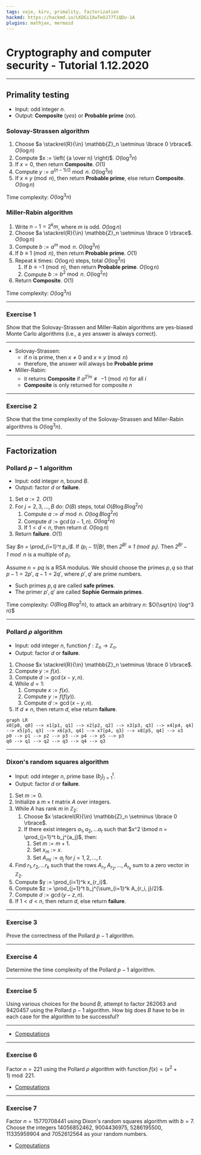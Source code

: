 ```yaml
---
tags: vaje, kirv, primality, factorization
hackmd: https://hackmd.io/LKDGi1XwTeOJ77TiQDu-1A
plugins: mathjax, mermaid
---
```

# Cryptography and computer security - Tutorial 1.12.2020

---

## Primality testing

* Input: odd integer $n$.
* Output: **Composite** (*yes*) or **Probable prime** (*no*).

### Solovay-Strassen algorithm

1. Choose $a \stackrel{R}{\in} \mathbb{Z}_n \setminus \lbrace 0 \rbrace$. $O(\log n)$
2. Compute $x := \left( {a \over n} \right)$. $O(\log^3 n)$
3. If $x = 0$, then return **Composite**. $O(1)$
4. Compute $y := a^{(n-1)/2} \bmod{n}$. $O(\log^3 n)$
5. If $x \equiv y \pmod{n}$, then return **Probable prime**, else return **Composite**. $O(\log n)$

Time complexity: $O(\log^3 n)$

### Miller-Rabin algorithm

1. Write $n-1 = 2^k m$, where $m$ is odd. $O(\log n)$
2. Choose $a \stackrel{R}{\in} \mathbb{Z}_n \setminus \lbrace 0 \rbrace$. $O(\log n)$
3. Compute $b := a^m \bmod{n}$. $O(\log^3 n)$
4. If $b \equiv 1 \pmod{n}$, then return **Probable prime**. $O(1)$
5. Repeat $k$ times: $O(\log n)$ steps, total $O(\log^3 n)$
   1. If $b \equiv -1 \pmod{n}$, then return **Probable prime**. $O(\log n)$
   2. Compute $b := b^2 \bmod{n}$. $O(\log^2 n)$
6. Return **Composite**. $O(1)$

Time complexity: $O(\log^3 n)$

---

### Exercise 1

Show that the Solovay-Strassen and Miller-Rabin algorithms are yes-biased Monte Carlo algorithms (i.e., a *yes* answer is always correct).

----

* Solovay-Strassen:
    * if $n$ is prime, then $x \ne 0$ and $x \equiv y \pmod{n}$
    * therefore, the answer will always be **Probable prime**
* Miller-Rabin:
    * it returns **Composite** if $a^{2^i m} \not\equiv -1 \pmod{n}$ for all $i$
    * **Composite** is only returned for composite $n$

---

### Exercise 2

Show that the time complexity of the Solovay-Strassen and Miller-Rabin algorithms is $O(\log^3 n)$.

---

## Factorization

### Pollard $p-1$ algorithm

* Input: odd integer $n$, bound $B$.
* Output: factor $d$ or **failure**.

1. Set $a := 2$. $O(1)$
2. For $j = 2, 3, \dots, B$ do: $O(B)$ steps, total $O(B \log B \log^2 n)$
   1. Compute $a := a^j \bmod{n}$. $O(\log B \log^2 n)$
   2. Compute $d := \gcd(a-1, n)$. $O(\log^2 n)$
   3. If $1 < d < n$, then return $d$. $O(\log n)$
3. Return **failure**. $O(1)$

Say <i>$n = \prod_{i=1}^t p_i$</i>. If <i>$(p_i-1) | B!$</i>, then <i>$2^{B!} \equiv 1 \pmod{p_i}$</i>. Then <i>$2^{B!} - 1 \bmod{n}$</i> is a multiple of <i>$p_i$</i>.

Assume $n = pq$ is a RSA modulus. We should choose the primes $p, q$ so that $p-1 = 2p'$, $q-1 = 2q'$, where $p', q'$ are prime numbers.
* Such primes $p, q$ are called **safe primes**.
* The primer $p', q'$ are called **Sophie Germain primes**.

Time complexity: $O(B \log B \log^2 n)$, to attack an arbitrary $n$: $O(\sqrt{n} \log^3 n)$

---

### Pollard $\rho$ algorithm

* Input: odd integer $n$, function $f : \mathbb{Z}_n \to \mathbb{Z}_n$.
* Output: factor $d$ or **failure**.

1. Choose $x \stackrel{R}{\in} \mathbb{Z}_n \setminus \lbrace 0 \rbrace$.
2. Compute $y := f(x)$.
3. Compute $d := \gcd(x-y, n)$.
4. While $d = 1$:
   1. Compute $x := f(x)$.
   2. Compute $y := f(f(y))$.
   3. Compute $d := \gcd(x-y, n)$.
5. If $d \ne n$, then return $d$, else return **failure**.

```mermaid
graph LR
x0[p0, q0] --> x1[p1, q1] --> x2[p2, q2] --> x3[p3, q3] --> x4[p4, q4] --> x5[p5, q3] --> x6[p3, q4] --> x7[p4, q3] --> x8[p5, q4] --> x3
p0 --> p1 --> p2 --> p3 --> p4 --> p5 --> p3
q0 --> q1 --> q2 --> q3 --> q4 --> q3
```

---

### Dixon's random squares algorithm

* Input: odd integer $n$, prime base $(b_j)_{j=1}^t$.
* Output: factor $d$ or **failure**.

1. Set $m := 0$.
2. Initialize a $m \times t$ matrix $A$ over integers.
3. While $A$ has rank $m$ in $\mathbb{Z}_2$:
    1. Choose $x \stackrel{R}{\in} \mathbb{Z}_n \setminus \lbrace 0 \rbrace$.
    2. If there exist integers $a_1, a_2, \dots a_t$ such that $x^2 \bmod n = \prod_{j=1}^t b_j^{a_j}$, then:
        1. Set $m := m+1$.
        2. Set $x_m := x$.
        3. Set $A_{mj} := a_j$ for $j = 1, 2, \dots, t$.
4. Find $r_1, r_2, \dots r_k$ such that the rows $A_{r_1}, A_{r_2}, \dots, A_{r_k}$ sum to a zero vector in $\mathbb{Z}_2$.
5. Compute $y := \prod_{i=1}^k x_{r_i}$.
6. Compute $z := \prod_{j=1}^t b_j^{\sum_{i=1}^k A_{r_i, j}/2}$.
7. Compute $d := \gcd(y-z, n)$.
8. If $1 < d < n$, then return $d$, else return **failure**.

---

### Exercise 3

Prove the correctness of the Pollard $p-1$ algorithm.

---

### Exercise 4

Determine the time complexity of the Pollard $p-1$ algorithm.

---

### Exercise 5

Using various choices for the bound $B$, attempt to factor $262063$ and $9420457$ using the Pollard $p-1$ algorithm. How big does $B$ have to be in each case for the algorithm to be successful?

----

* [Computations](https://nbviewer.jupyter.org/github/jaanos/kirv/blob/master/notebooks/Factorization.ipynb#Pollard-$p-1$-algorithm)

---

### Exercise 6

Factor $n = 221$ using the Pollard $\rho$ algorithm with function $f(x) = (x^2 + 1) \bmod{221}$.

* [Computations](https://nbviewer.jupyter.org/github/jaanos/kirv/blob/master/notebooks/Factorization.ipynb#Pollard-$\rho$-algorithm)

---

### Exercise 7

Factor $n = 15770708441$ using Dixon's random squares algorithm with $b = 7$. Choose the integers $14056852462$, $9004436975$, $5286195500$, $11335959904$ and $7052612564$ as your random numbers.

* [Computations](https://nbviewer.jupyter.org/github/jaanos/kirv/blob/master/notebooks/Factorization.ipynb#Dixon's-random-squares-algorithm)